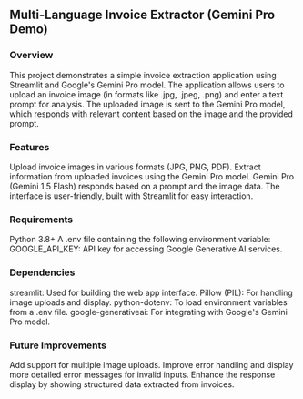 ## Multi-Language Invoice Extractor (Gemini Pro Demo)
### Overview
This project demonstrates a simple invoice extraction application using Streamlit and Google's Gemini Pro model. 
The application allows users to upload an invoice image (in formats like .jpg, .jpeg, .png) and enter a text prompt for analysis. 
The uploaded image is sent to the Gemini Pro model, which responds with relevant content based on the image and the provided prompt.

### Features
Upload invoice images in various formats (JPG, PNG, PDF).
Extract information from uploaded invoices using the Gemini Pro model.
Gemini Pro (Gemini 1.5 Flash) responds based on a prompt and the image data.
The interface is user-friendly, built with Streamlit for easy interaction.

### Requirements
Python 3.8+
A .env file containing the following environment variable:
GOOGLE_API_KEY: API key for accessing Google Generative AI services.
### Dependencies
streamlit: Used for building the web app interface.
Pillow (PIL): For handling image uploads and display.
python-dotenv: To load environment variables from a .env file.
google-generativeai: For integrating with Google's Gemini Pro model.

### Future Improvements
Add support for multiple image uploads.
Improve error handling and display more detailed error messages for invalid inputs.
Enhance the response display by showing structured data extracted from invoices.
